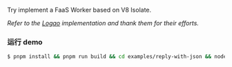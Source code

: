 Try implement a FaaS Worker based on V8 Isolate.

*Refer to the [Logao](https://github.com/lagonapp/lagon) implementation and thank them for their efforts.*


### 运行 demo
```bash
$ pnpm install && pnpm run build && cd examples/reply-with-json && node ../../packages/cli/dist dev index.ts
```
